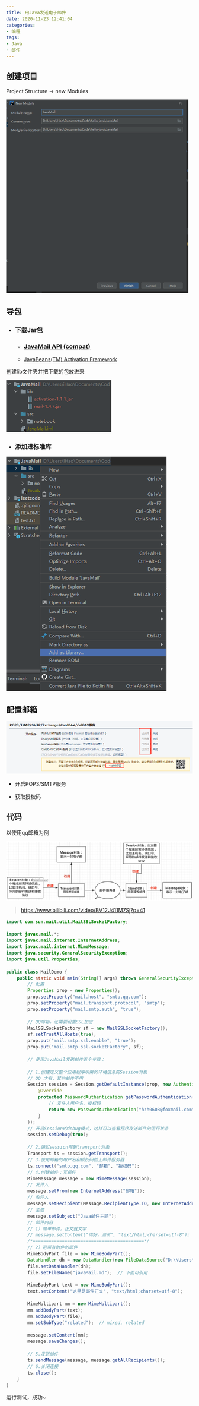 ```yaml
---
title: 用Java发送电子邮件
date: 2020-11-23 12:41:04
categories: 
- 编程
tags: 
- Java
- 邮件
---
```



## 创建项目

Project Structure -> new Modules

<img src="用Java发送电子邮件/image-20201122155533453.png" alt="image-20201122155533453" style="zoom: 67%;" />

## 导包

- ### 下载Jar包

  - ### [JavaMail API (compat)](https://mvnrepository.com/artifact/javax.mail/mail)  

  - [JavaBeans(TM) Activation Framework](https://mvnrepository.com/artifact/javax.activation/activation) 

创建lib文件夹并把下载的包放进来

![image-20201122160245862](用Java发送电子邮件/image-20201122160245862.png)

- ### 添加进标准库

![image-20201122160343244](用Java发送电子邮件/image-20201122160343244.png)



## 配置邮箱

![image-20201122161917032](用Java发送电子邮件/image-20201122161917032.png)

- 开启POP3/SMTP服务

- 获取授权码

## 代码

以使用qq邮箱为例

![image-20201122163946091](用Java发送电子邮件/image-20201122163946091.png)

> https://www.bilibili.com/video/BV12J411M7Sj?p=41

```java
import com.sun.mail.util.MailSSLSocketFactory;

import javax.mail.*;
import javax.mail.internet.InternetAddress;
import javax.mail.internet.MimeMessage;
import java.security.GeneralSecurityException;
import java.util.Properties;

public class MailDemo {
    public static void main(String[] args) throws GeneralSecurityException, MessagingException {
        // 配置
        Properties prop = new Properties();
        prop.setProperty("mail.host", "smtp.qq.com");
        prop.setProperty("mail.transport.protocol", "smtp");
        prop.setProperty("mail.smtp.auth", "true");

        // QQ邮箱，还需要设置SSL加密
        MailSSLSocketFactory sf = new MailSSLSocketFactory();
        sf.setTrustAllHosts(true);
        prop.put("mail.smtp.ssl.enable", "true");
        prop.put("mail.smtp.ssl.socketFactory", sf);

        // 使用JavaMail发送邮件五个步骤：

        // 1.创建定义整个应用程序所需的环境信息的Session对象
        // QQ 才有，其他邮件不用
        Session session = Session.getDefaultInstance(prop, new Authenticator() {
            @Override
            protected PasswordAuthentication getPasswordAuthentication() {
                // 发件人用户名、授权码
                return new PasswordAuthentication("hzh0608@foxmail.com", "ykfwvwywaofdbcad");
            }
        });
        // 开启Session的debug模式，这样可以查看程序发送邮件的运行状态
        session.setDebug(true);

        // 2.通过session得到transport对象
        Transport ts = session.getTransport();
        // 3.使用邮箱的用户名和授权码脸上邮件服务器
        ts.connect("smtp.qq.com", "邮箱", "授权码");
        // 4.创建邮件：写邮件
        MimeMessage message = new MimeMessage(session);
        // 发件人
        message.setFrom(new InternetAddress("邮箱"));
        // 收件人
        message.setRecipient(Message.RecipientType.TO, new InternetAddress("xxx@163.com"));
        // 主题
        message.setSubject("Java邮件主题");
        // 邮件内容
        // 1）简单邮件，正文就文字
        // message.setContent("你好，测试", "text/html;charset=utf-8");
        /*==========================================*/
        // 2）可带有附件的邮件
        MimeBodyPart file = new MimeBodyPart();
        DataHandler dh = new DataHandler(new FileDataSource("D:\\Users\\iHao\\Documents\\Code\\hello-java\\JavaMail\\src\\notebook\\javaMail.md"));
        file.setDataHandler(dh);
        file.setFileName("javaMail.md");  // 下面可引用

        MimeBodyPart text = new MimeBodyPart();
        text.setContent("这里是邮件正文", "text/html;charset=utf-8");

        MimeMultipart mm = new MimeMultipart();
        mm.addBodyPart(text);
        mm.addBodyPart(file);
        mm.setSubType("related");  // mixed, related

        message.setContent(mm);
        message.saveChanges();

        // 5.发送邮件
        ts.sendMessage(message, message.getAllRecipients());
        // 6.关闭连接
        ts.close();
    }
}
```

运行测试，成功~


